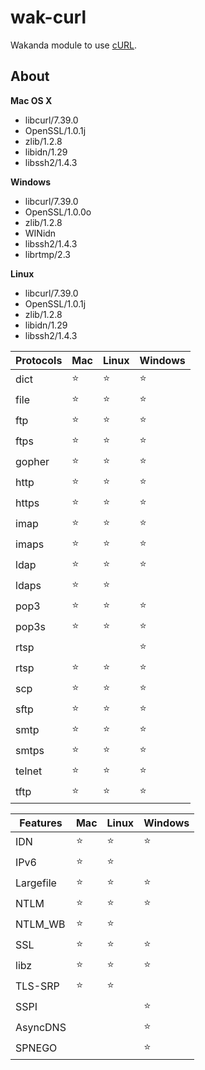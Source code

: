 wak-curl
========

Wakanda module to use [cURL](http://curl.haxx.se).

About
-----
**Mac OS X**

* libcurl/7.39.0
* OpenSSL/1.0.1j 
* zlib/1.2.8 
* libidn/1.29 
* libssh2/1.4.3
 
**Windows**

* libcurl/7.39.0
* OpenSSL/1.0.0o
* zlib/1.2.8
* WINidn
* libssh2/1.4.3
* librtmp/2.3

**Linux**

* libcurl/7.39.0
* OpenSSL/1.0.1j
* zlib/1.2.8
* libidn/1.29
* libssh2/1.4.3 

Protocols|Mac|Linux|Windows
---------|---|-----|-------|
dict| ⭐️ | ⭐️ | ⭐️ |
file| ⭐️ | ⭐️ | ⭐️ |
ftp| ⭐️ | ⭐️ | ⭐️ |
ftps| ⭐️ | ⭐️ | ⭐️ |
gopher| ⭐️ | ⭐️ | ⭐️ |
http| ⭐️ | ⭐️ | ⭐️ |
https| ⭐️ | ⭐️ | ⭐️ |
imap| ⭐️ | ⭐️ | ⭐️ |
imaps| ⭐️ | ⭐️ | ⭐️ |
ldap| ⭐️ | ⭐️ | ⭐️ |
ldaps| ⭐️ | ⭐️ | |
pop3| ⭐️ | ⭐️ | ⭐️ |
pop3s| ⭐️ | ⭐️ | ⭐️ |
rtsp|  |  | ⭐️ |
rtsp| ⭐️ | ⭐️ | ⭐️ |
scp| ⭐️ | ⭐️ | ⭐️ |
sftp| ⭐️ | ⭐️ | ⭐️ |
smtp| ⭐️ | ⭐️ | ⭐️ |
smtps| ⭐️ | ⭐️ | ⭐️ |
telnet| ⭐️ | ⭐️ | ⭐️ |
tftp| ⭐️ | ⭐️ | ⭐️ |

Features|Mac|Linux|Windows
--------|---|-----|-------
IDN|⭐️|⭐️|⭐️
IPv6|⭐️|⭐️|
Largefile|⭐️|⭐️|⭐️
NTLM|⭐️|⭐️|⭐️
NTLM_WB|⭐️|⭐️|
SSL|⭐️|⭐️|⭐️
libz|⭐️|⭐️|⭐️
TLS-SRP|⭐️|⭐️|
SSPI|||⭐️
AsyncDNS|||⭐️
SPNEGO|||⭐️
